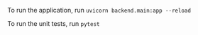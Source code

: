 To run the application, run ``` uvicorn backend.main:app --reload ```

To run the unit tests, run ``` pytest ```